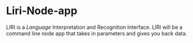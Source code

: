 # Liri-Node-app
LIRI is a _Language_ Interpretation and Recognition Interface. LIRI will be a command line node app that takes in parameters and gives you back data.
